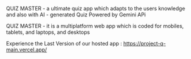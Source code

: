 QUIZ MASTER - a ultimate quiz app which adapts to the users knowledge and also with AI - generated Quiz Powered by Gemini APi

QUIZ MASTER - it is a multiplatform web app which is coded for mobiles, tablets, and laptops, and desktops

Experience the Last Version of our hosted app : https://project-q-main.vercel.app/
